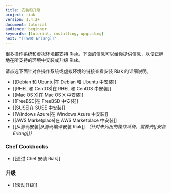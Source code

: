 ```yaml
---
title: 安装和升级
project: riak
version: 1.4.2+
document: tutorial
audience: beginner
keywords: [tutorial, installing, upgrading]
next: "[[安装 Erlang]]"
---
```


很多操作系统和虚拟环境都支持 Riak。下面的信息可以给你提供信息，以便正确地在所支持的环境中安装或升级 Riak。

请点选下面针对各操作系统或虚拟环境的链接查看安装 Riak 的详细说明。

  * [[Debian 和 Ubuntu|在 Debian 和 Ubuntu 中安装]]
  * [[RHEL 和 CentOS|在 RHEL 和 CentOS 中安装]]
  * [[Mac OS X|在 Mac OS X 中安装]]
  * [[FreeBSD|在 FreeBSD 中安装]]
  * [[SUSE|在 SUSE 中安装]]
  * [[Windows Azure|在 Windows Azure 中安装]]
  * [[AWS Marketplace|在 AWS Marketplace 中安装]]
  * [[从源码安装|从源码编译安装 Riak]] *（针对未列出的操作系统，需要先[[安装 Erlang]]）*

### Chef Cookbooks

  * [[通过 Chef 安装 Riak]]

### 升级

  * [[滚动升级]]
